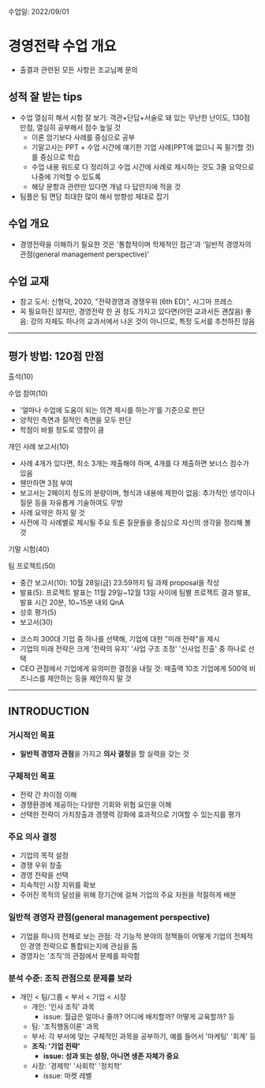 수업일: 2022/09/01

# 경영전략 수업 개요

- 출결과 관련된 모든 사항은 조교님께 문의

## 성적 잘 받는 tips
- 수업 열심히 해서 시험 잘 보기: 객관+단답+서술로 돼 있는 무난한 난이도, 130점 만점, 열심히 공부해서 점수 높일 것
    - 이론 암기보다 사례를 중심으로 공부
    - 기말고사는 PPT + 수업 시간에 얘기한 기업 사례(PPT에 없으니 꼭 필기할 것)를 중심으로 학습
    - 수업 내용 워드로 다 정리하고 수업 시간에 사례로 제시하는 것도 3줄 요약으로 나중에 기억할 수 있도록
    - 해당 문항과 관련만 있다면 개념 다 답안지에 적을 것
- 팀플은 팀 면담 최대한 많이 해서 방향성 제대로 잡기

## 수업 개요
- 경영전략을 이해하기 필요한 것은 '통합적이며 학제적인 접근'과 '일반적 경영자의 관점(general management perspective)'

## 수업 교재
- 참고 도서: 신형덕, 2020, "전략경영과 경쟁우위 (6th ED)", 시그마 프레스
- 꼭 필요하진 않지만, 경영전략 한 권 정도 가지고 있다면(어떤 교과서든 괜찮음) 좋음: 강의 자체도 하나의 교과서에서 나온 것이 아니므로, 특정 도서를 추천하진 않음

---

## 평가 방법: 120점 만점

출석(10)

수업 참여(10)
- '얼마나 수업에 도움이 되는 의견 제시를 하는가'를 기준으로 판단
- 양적인 측면과 질적인 측면을 모두 판단
- 학점이 바뀔 정도로 영향이 큼

개인 사례 보고서(10)
- 사례 4개가 있다면, 최소 3개는 제출해야 하며, 4개를 다 제출하면 보너스 점수가 있음
- 웬만하면 3점 부여
- 보고서는 2페이지 정도의 분량이며, 형식과 내용에 제한이 없음: 추가적인 생각이나 질문 등을 자유롭게 기술하여도 무방
- 사례 요약은 하지 말 것
- 사전에 각 사례별로 제시될 주요 토론 질문들을 중심으로 자신의 생각을 정리해 볼 것

기말 시험(40)

팀 프로젝트(50)
- 중간 보고서(10): 10월 28일(금) 23:59까지 팀 과제 proposal을 작성
- 발표(5): 프로젝트 발표는 11월 29일~12월 13일 사이에 팀별 프로젝트 결과 발표, 발표 시간 20분, 10~15분 내외 QnA
- 상호 평가(5)
- 보고서(30)
* 코스피 300대 기업 중 하나를 선택해, 기업에 대한 "미래 전략"을 제시
* 기업의 미래 전략은 크게 '전략의 유지' '사업 구조 조정' '신사업 진출' 중 하나로 선택
* CEO 관점에서 기업에게 유의미한 결정을 내릴 것: 매출액 10조 기업에게 500억 비즈니스를 제안하는 등을 제안하지 말 것

---

## INTRODUCTION

### 거시적인 목표
- **일반적 경영자 관점**을 가지고 **의사 결정**을 할 실력을 갖는 것

### 구체적인 목표
- 전략 간 차이점 이해
- 경쟁환경에 제공하는 다양한 기회와 위협 요인을 이해
- 선택한 전략이 가치창출과 경쟁력 강화에 효과적으로 기여할 수 있는지를 평가
    
### 주요 의사 결정
- 기업의 목적 설정
- 경쟁 우위 창출
- 경영 전략을 선택
- 지속적인 시장 지위를 확보
- 주어진 목적의 달성을 위해 장기간에 걸쳐 기업의 주요 자원을 적절하게 배분

### 일반적 경영자 관점(general management perspective)
- 기업을 하나의 전체로 보는 관점: 각 기능적 분야의 정책들이 어떻게 기업의 전체적인 경영 전략으로 통합되는지에 관심을 둠
- 경영자는 '조직'의 관점에서 문제를 파악함

### 분석 수준: 조직 관점으로 문제를 보라

- 개인 < 팀/그룹 < 부서 < 기업 < 시장
    - 개인: '인사 조직' 과목
        - issue: 월급은 얼마나 줄까? 어디에 배치할까? 어떻게 교육할까? 등
    - 팀: '조직행동이론' 과목
    - 부서: 각 부서에 맞는 구체적인 과목을 공부하기, 예를 들어서 '마케팅' '회계' 등
    - **조직: '기업 전략'**
        - **issue: 성과 또는 성장, 아니면 생존 자체가 중요**
    - 시장: '경제학' '사회학' '정치학'
        - issue: 마켓 레벨